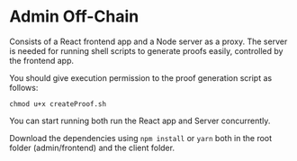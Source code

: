 # Admin Off-Chain

Consists of a React frontend app and a Node server as a proxy. The server is needed for running shell scripts to generate proofs easily, controlled by the frontend app.

You should give execution permission to the proof generation script as follows:

`chmod u+x createProof.sh`

You can start running both run the React app and Server concurrently.

Download the dependencies using `npm install` or `yarn` both in the root folder (admin/frontend) and the client folder.
